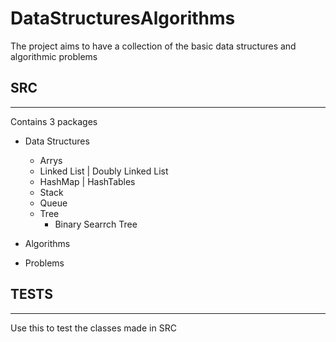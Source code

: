# DataStructuresAlgorithms
The project aims to have a collection of the basic data structures and algorithmic problems

## SRC
---

  Contains 3 packages
  
  - Data Structures
    * Arrys
    * Linked List | Doubly Linked List
    * HashMap | HashTables
    * Stack
    * Queue
    * Tree
      * Binary Searrch Tree
      
  - Algorithms
  - Problems
  
## TESTS
---
  Use this to test the classes made in SRC
